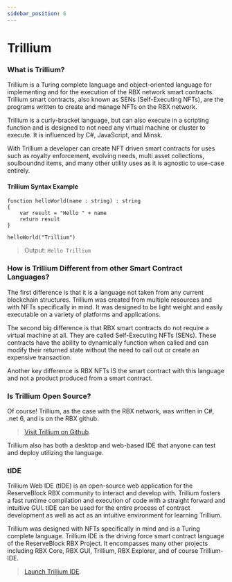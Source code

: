 ```yaml
---
sidebar_position: 6
---
```


# Trillium

### What is Trillium?

Trillium is a Turing complete language and object-oriented language for implementing and for the execution of the RBX network smart contracts. Trillium smart contracts, also known as SENs (Self-Executing NFTs), are the programs written to create and manage NFTs on the RBX network.

Trillium is a curly-bracket language, but can also execute in a scripting function and is designed to not need any virtual machine or cluster to execute. It is influenced by C#, JavaScript, and Minsk.

With Trillium a developer can create NFT driven smart contracts for uses such as royalty enforcement, evolving needs, multi asset collections, soulboundnd items, and many other utility uses as it is agnostic to use-case entirely. 

#### Trillium Syntax Example
```
function helloWorld(name : string) : string
{
    var result = "Hello " + name
    return result
}

helloWorld("Trillium")

```
> Output: `Hello Trillium`

### How is Trillium Different from other Smart Contract Languages?

The first difference is that it is a language not taken from any current blockchain structures. Trillium was created from multiple resources and with NFTs specifically in mind. It was designed to be light weight and easily executable on a variety of platforms and applications.

The second big difference is that RBX smart contracts do not require a virtual machine at all. They are called Self-Executing NFTs (SENs). These contracts have the ability to dynamically function when called and can modify their returned state without the need to call out or create an expensive transaction.

Another key difference is RBX NFTs IS the smart contract with this language and not a product produced from a smart contract. 

### Is Trillium Open Source?

Of course! Trillium, as the case with the RBX network, was written in C#, .net 6, and is on the RBX github. 
> <a href="https://github.com/ReserveBlockIO/Trillium">Visit Trillium on Github</a>.

Trillium also has both a desktop and web-based IDE that anyone can test and deploy utilizing the language. 

### tIDE

Trillium Web IDE (tIDE) is an open-source web application for the ReserveBlock RBX community to interact and develop with. Trillium fosters a fast runtime compilation and execution of code with a straight forward and intuitive GUI. tIDE can be used for the entire process of contract development as well as act as an intuitive environment for learning Trillium.

Trillium was designed with NFTs specifically in mind and is a Turing complete language. Trillium IDE is the driving force smart contract language of the ReserveBlock RBX Project. It encompasses many other projects including RBX Core, RBX GUI, Trillium, RBX Explorer, and of course Trillium-IDE. 

> <a href="https://trillium.rbx.network">Launch Trillium IDE</a>.